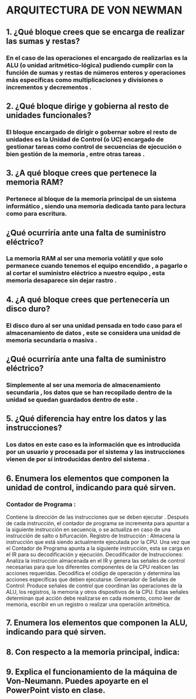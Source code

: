 # ARQUITECTURA DE VON NEWMAN
## **1. ¿Qué bloque crees que se encarga de realizar las sumas y restas?**
### En el caso de las operaciones el encargado de realizarlas es la ALU (o unidad aritmético-lógica) pudiendo cumplir con la función de sumas y restas de números enteros y operaciones más específicas como multiplicaciones y divisiones o incrementos y decrementos .

## **2. ¿Qué bloque dirige y gobierna al resto de unidades funcionales?**
### El bloque encargado de dirigir o gobernar sobre el resto de unidades es la Unidad de Control (o UC) encargado de gestionar tareas como control de secuencias de ejecución o bien gestión de la memoria , entre otras tareas .

## 3. **¿A qué bloque crees que pertenece la memoria RAM?**
### Pertenece al bloque de la memoria principal de un sistema informático , siendo una memoria dedicada tanto para lectura como para escritura.

## **¿Qué ocurriría ante una falta de suministro eléctrico?**
### La memoria RAM al ser una memoria volátil y que solo permanece cuando tenemos el equipo encendido , a pagarlo o al cortar el suministro eléctrico a nuestro equipo , esta memoria desaparece sin dejar rastro .

## 4. **¿A qué bloque crees que pertenecería un disco duro?** 
### El disco duro al ser una unidad pensada en todo caso para el almacenamiento de datos , este se considera una unidad de memoria secundaria o masiva .

## **¿Qué ocurriría ante una falta de suministro eléctrico?** 
### Simplemente al ser una memoria de almacenamiento secundaria , los datos que se han recopilado dentro de la unidad se quedan guardados dentro de este .

## 5. **¿Qué diferencia hay entre los datos y las instrucciones?**
### Los datos en este caso es la información que es introducida por un usuario y procesada por el sistema y las instrucciones vienen de por sí introducidas dentro del sistema .  

## 6. **Enumera los elementos que componen la unidad de control, indicando para qué sirven.** 
### Contador de Programa :
Contiene la dirección de las instrucciones que se deben ejecutar . Después de cada instrucción, el contador de programa se incrementa para apuntar a la siguiente instrucción en secuencia, o se actualiza en caso de una instrucción de salto o bifurcación.
Registro de Instrucción :
Almacena la instrucción que está siendo actualmente ejecutada por la CPU. Una vez que el Contador de Programa apunta a la siguiente instrucción, esta se carga en el IR para su decodificación y ejecución.
Decodificador de Instrucciones:
Analiza la instrucción almacenada en el IR y genera las señales de control necesarias para que los diferentes componentes de la CPU realicen las acciones requeridas. Decodifica el código de operación y determina las acciones específicas que deben ejecutarse.
Generador de Señales de Control:
Produce señales de control que coordinan las operaciones de la ALU, los registros, la memoria y otros dispositivos de la CPU. Estas señales determinan qué acción debe realizarse en cada momento, como leer de memoria, escribir en un registro o realizar una operación aritmética.

## 7. **Enumera los elementos que componen la ALU, indicando para qué sirven.**
###
## 8. **Con respecto a la memoria principal, indica:** 
###
## 9. **Explica el funcionamiento de la máquina de Von-Neumann. Puedes apoyarte en el PowerPoint visto en clase.**


